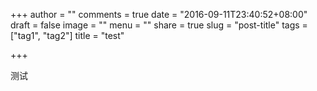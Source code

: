 +++
author = ""
comments = true
date = "2016-09-11T23:40:52+08:00"
draft = false
image = ""
menu = ""
share = true
slug = "post-title"
tags = ["tag1", "tag2"]
title = "test"

+++

测试

